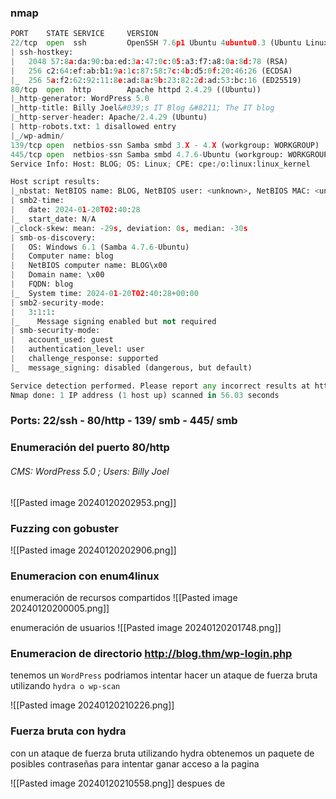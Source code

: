 ### nmap 
```python
PORT    STATE SERVICE     VERSION
22/tcp  open  ssh         OpenSSH 7.6p1 Ubuntu 4ubuntu0.3 (Ubuntu Linux; protocol 2.0)
| ssh-hostkey: 
|   2048 57:8a:da:90:ba:ed:3a:47:0c:05:a3:f7:a8:0a:8d:78 (RSA)
|   256 c2:64:ef:ab:b1:9a:1c:87:58:7c:4b:d5:0f:20:46:26 (ECDSA)
|_  256 5a:f2:62:92:11:8e:ad:8a:9b:23:82:2d:ad:53:bc:16 (ED25519)
80/tcp  open  http        Apache httpd 2.4.29 ((Ubuntu))
|_http-generator: WordPress 5.0
|_http-title: Billy Joel&#039;s IT Blog &#8211; The IT blog
|_http-server-header: Apache/2.4.29 (Ubuntu)
| http-robots.txt: 1 disallowed entry 
|_/wp-admin/
139/tcp open  netbios-ssn Samba smbd 3.X - 4.X (workgroup: WORKGROUP)
445/tcp open  netbios-ssn Samba smbd 4.7.6-Ubuntu (workgroup: WORKGROUP)
Service Info: Host: BLOG; OS: Linux; CPE: cpe:/o:linux:linux_kernel

Host script results:
|_nbstat: NetBIOS name: BLOG, NetBIOS user: <unknown>, NetBIOS MAC: <unknown> (unknown)
| smb2-time: 
|   date: 2024-01-20T02:40:28
|_  start_date: N/A
|_clock-skew: mean: -29s, deviation: 0s, median: -30s
| smb-os-discovery: 
|   OS: Windows 6.1 (Samba 4.7.6-Ubuntu)
|   Computer name: blog
|   NetBIOS computer name: BLOG\x00
|   Domain name: \x00
|   FQDN: blog
|_  System time: 2024-01-20T02:40:28+00:00
| smb2-security-mode: 
|   3:1:1: 
|_    Message signing enabled but not required
| smb-security-mode: 
|   account_used: guest
|   authentication_level: user
|   challenge_response: supported
|_  message_signing: disabled (dangerous, but default)

Service detection performed. Please report any incorrect results at https://nmap.org/submit/ .
Nmap done: 1 IP address (1 host up) scanned in 56.03 seconds
```
### Ports: 22/ssh - 80/http - 139/ smb - 445/ smb

### Enumeración del puerto 80/http
###### CMS: WordPress 5.0 ; Users: Billy Joel
![[Pasted image 20240120202953.png]]
### Fuzzing con gobuster 
![[Pasted image 20240120202906.png]]
### Enumeracion con enum4linux
enumeración de recursos compartidos 
![[Pasted image 20240120200005.png]]

enumeración de usuarios
![[Pasted image 20240120201748.png]]

### Enumeracion de directorio http://blog.thm/wp-login.php
tenemos un `WordPress` podriamos intentar hacer un ataque de fuerza bruta utilizando `hydra o wp-scan`  

![[Pasted image 20240120210226.png]]

### Fuerza bruta con hydra
con un ataque de fuerza bruta utilizando hydra obtenemos un paquete de posibles contraseñas para intentar ganar acceso a la pagina

![[Pasted image 20240120210558.png]]
despues de 